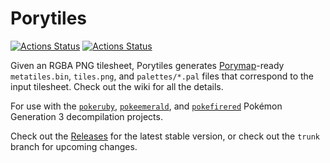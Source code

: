 # Porytiles

[![Actions Status](https://github.com/grunt-lucas/porytiles/workflows/Build%20Porytiles%20GCC/badge.svg)](https://github.com/grunt-lucas/porytiles/actions)
[![Actions Status](https://github.com/grunt-lucas/porytiles/workflows/Build%20Porytiles%20Clang/badge.svg)](https://github.com/grunt-lucas/porytiles/actions)

Given an RGBA PNG tilesheet, Porytiles generates [Porymap](https://github.com/huderlem/porymap)-ready `metatiles.bin`,
`tiles.png`, and `palettes/*.pal` files that correspond to the input tilesheet. Check out the wiki for all the details.

For use with the [`pokeruby`](https://github.com/pret/pokeruby), [`pokeemerald`](https://github.com/pret/pokeemerald), and
[`pokefirered`](https://github.com/pret/pokefirered) Pokémon Generation 3 decompilation
projects.

Check out the [Releases](https://github.com/grunt-lucas/porytiles/releases) for the latest stable version, or check out
the `trunk` branch for upcoming changes.

